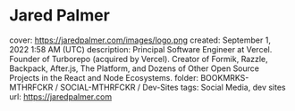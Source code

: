 # Jared Palmer

cover: https://jaredpalmer.com/images/logo.png
created: September 1, 2022 1:58 AM (UTC)
description: Principal Software Engineer at Vercel. Founder of Turborepo (acquired by Vercel). Creator of Formik, Razzle, Backpack, After.js, The Platform, and Dozens of Other Open Source Projects in the React and Node Ecosystems.
folder: BOOKMRKS-MTHRFCKR / SOCIAL-MTHRFCKR / Dev-Sites
tags: Social Media, dev sites
url: https://jaredpalmer.com